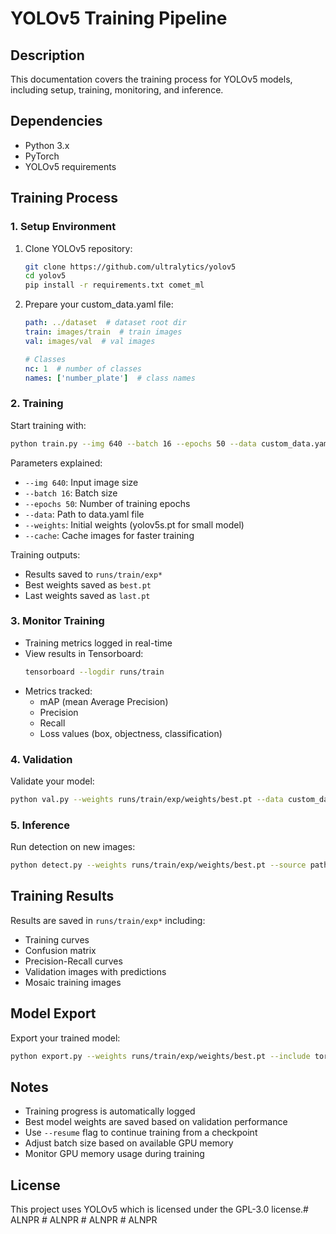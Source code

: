 # YOLOv5 Training Pipeline

## Description
This documentation covers the training process for YOLOv5 models, including setup, training, monitoring, and inference.

## Dependencies
- Python 3.x
- PyTorch
- YOLOv5 requirements

## Training Process

### 1. Setup Environment
1. Clone YOLOv5 repository:
   ```bash
   git clone https://github.com/ultralytics/yolov5
   cd yolov5
   pip install -r requirements.txt comet_ml
   ```

2. Prepare your custom_data.yaml file:
   ```yaml
   path: ../dataset  # dataset root dir
   train: images/train  # train images
   val: images/val  # val images
   
   # Classes
   nc: 1  # number of classes
   names: ['number_plate']  # class names
   ```

### 2. Training
Start training with:
```bash
python train.py --img 640 --batch 16 --epochs 50 --data custom_data.yaml --weights yolov5s.pt --cache
```

Parameters explained:
- `--img 640`: Input image size
- `--batch 16`: Batch size
- `--epochs 50`: Number of training epochs
- `--data`: Path to data.yaml file
- `--weights`: Initial weights (yolov5s.pt for small model)
- `--cache`: Cache images for faster training

Training outputs:
- Results saved to `runs/train/exp*`
- Best weights saved as `best.pt`
- Last weights saved as `last.pt`

### 3. Monitor Training
- Training metrics logged in real-time
- View results in Tensorboard:
  ```bash
  tensorboard --logdir runs/train
  ```
- Metrics tracked:
  - mAP (mean Average Precision)
  - Precision
  - Recall
  - Loss values (box, objectness, classification)

### 4. Validation
Validate your model:
```bash
python val.py --weights runs/train/exp/weights/best.pt --data custom_data.yaml --img 640
```

### 5. Inference
Run detection on new images:
```bash
python detect.py --weights runs/train/exp/weights/best.pt --source path/to/images --img 640 --conf 0.25
```

## Training Results
Results are saved in `runs/train/exp*` including:
- Training curves
- Confusion matrix
- Precision-Recall curves
- Validation images with predictions
- Mosaic training images

## Model Export
Export your trained model:
```bash
python export.py --weights runs/train/exp/weights/best.pt --include torchscript onnx
```

## Notes
- Training progress is automatically logged
- Best model weights are saved based on validation performance
- Use `--resume` flag to continue training from a checkpoint
- Adjust batch size based on available GPU memory
- Monitor GPU memory usage during training

## License
This project uses YOLOv5 which is licensed under the GPL-3.0 license.#   A L N P R  
 #   A L N P R  
 #   A L N P R  
 #   A L N P R  
 